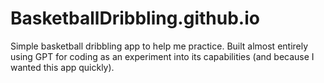 # BasketballDribbling.github.io
Simple basketball dribbling app to help me practice.
Built almost entirely using GPT for coding as an experiment into its capabilities (and because I wanted this app quickly).
